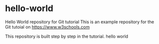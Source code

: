 # hello-world
Hello World repository for Git tutorial
This is an example repository for the Git tutoial on https://www.w3schools.com

This repository is built step by step in the tutorial. 
hello world
